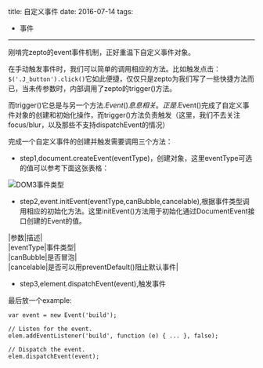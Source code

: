 title: 自定义事件
date: 2016-07-14
tags: 
 - 事件
---


刚啃完zepto的event事件机制，正好重温下自定义事件对象。

在手动触发事件时，我们可以简单的调用相应的方法。比如触发点击：`$('.J_button').click()`它如此便捷，仅仅只是zepto为我们写了一些快捷方法而已，当未传参数时，内部调用了zepto的trigger()方法。

而trigger()它总是与另一个方法$.Event()息息相关。正是$.Event()完成了自定义事件对象的创建和初始化操作，而trigger()方法负责触发（这里，我们不去关注focus/blur，以及那些不支持dispatchEvent的情况）

完成一个自定义事件的创建并触发需要调用三个方法：

*   step1,document.createEvent(eventType)，创建对象，这里eventType可选的值可以参考下面这张表格：

![DOM3事件类型](http://ysha-01.img-cn-shanghai.aliyuncs.com/2016-07-14_192022.jpg)

*   step2,event.initEvent(eventType,canBubble,cancelable),根据事件类型调用相应的初始化方法。这里initEvent()方法用于初始化通过DocumentEvent接口创建的Event的值。

|参数|描述|  
|eventType|事件类型|  
|canBubble|是否冒泡|  
|cancelable|是否可以用preventDefault()阻止默认事件|

*   step3,element.dispatchEvent(event),触发事件

最后放一个example:

```
var event = new Event('build');  
  
// Listen for the event.  
elem.addEventListener('build', function (e) { ... }, false);  
  
// Dispatch the event.  
elem.dispatchEvent(event);  

```

